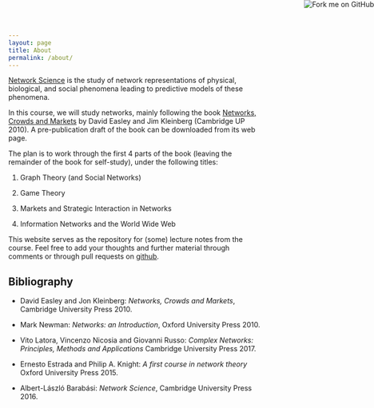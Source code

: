 ```yaml
---
layout: page
title: About
permalink: /about/
---
```


  <a href="https://github.com/cs4423/cs4423.github.io"><img style="position: absolute; top: 0; right: 0; border: 0;" src="https://camo.githubusercontent.com/652c5b9acfaddf3a9c326fa6bde407b87f7be0f4/68747470733a2f2f73332e616d617a6f6e6177732e636f6d2f6769746875622f726962626f6e732f666f726b6d655f72696768745f6f72616e67655f6666373630302e706e67" alt="Fork me on GitHub" data-canonical-src="https://s3.amazonaws.com/github/ribbons/forkme_right_orange_ff7600.png"></a>
  
[Network Science](https://en.wikipedia.org/wiki/Network_science) is
the study of network representations of physical, biological, and
social phenomena leading to predictive models of these phenomena.

In this course, we will study networks, mainly following the book
[Networks, Crowds and Markets] by David Easley and Jim Kleinberg
(Cambridge UP 2010).  A pre-publication draft of the book can be
downloaded from its web page.

The plan is to work through the first 4 parts of the book
(leaving the remainder of the book for self-study), under the following titles:

1. Graph Theory (and Social Networks)

1. Game Theory

1. Markets and Strategic Interaction in Networks

1. Information Networks and the World Wide Web

This website serves as the repository for (some) lecture notes
from the course.  Feel free to add your thoughts
and further material through comments
or through pull requests on [github](https://github.com/cs423/cs423.github.io).

## Bibliography

* David Easley and Jon Kleinberg:
*Networks, Crowds and Markets*,
Cambridge University Press 2010.

* Mark Newman:
*Networks: an Introduction*,
Oxford University Press 2010.

* Vito Latora, Vincenzo Nicosia and Giovanni Russo:
*Complex Networks: Principles, Methods and Applications*
Cambridge University Press 2017.

* Ernesto Estrada and Philip A. Knight:
*A first course in network theory*
Oxford University Press 2015.

* Albert-László Barabási:
*Network Science*,
Cambridge University Press 2016.



[Networks, Crowds and Markets]: https://www.cs.cornell.edu/home/kleinber/networks-book/
